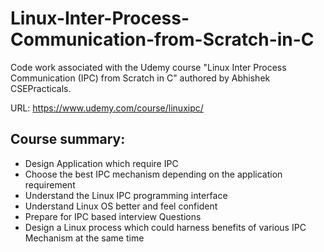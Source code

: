# Linux-Inter-Process-Communication-from-Scratch-in-C


Code work associated with the Udemy course "Linux Inter Process Communication (IPC) from Scratch in C" authored by Abhishek CSEPracticals.

URL: https://www.udemy.com/course/linuxipc/

## Course summary:

* Design Application which require IPC
* Choose the best IPC mechanism depending on the application requirement
* Understand the Linux IPC programming interface
* Understand Linux OS better and feel confident
* Prepare for IPC based interview Questions
* Design a Linux process which could harness benefits of various IPC Mechanism at the same time



